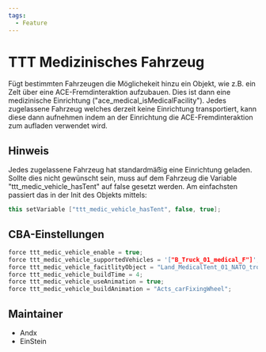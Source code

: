 ```yaml
---
tags:
  - Feature
---
```


# TTT Medizinisches Fahrzeug

Fügt bestimmten Fahrzeugen die Möglichekeit hinzu ein Objekt, wie z.B. ein Zelt über eine ACE-Fremdinteraktion aufzubauen.
Dies ist dann eine medizinische Einrichtung ("ace_medical_isMedicalFacility").
Jedes zugelassene Fahrzeug welches derzeit keine Einrichtung transportiert, kann diese dann aufnehmen indem an der Einrichtung die ACE-Fremdinteraktion zum aufladen verwendet wird.

## Hinweis

Jedes zugelassene Fahrzeug hat standardmäßig eine Einrichtung geladen. Sollte dies nicht gewünscht sein, muss auf dem Fahrzeug die Variable "ttt_medic_vehicle_hasTent" auf false gesetzt werden.
Am einfachsten passiert das in der Init des Objekts mittels:

``` cpp
this setVariable ["ttt_medic_vehicle_hasTent", false, true];
```

## CBA-Einstellungen

``` cpp
force ttt_medic_vehicle_enable = true;                                     //default: false;
force ttt_medic_vehicle_supportedVehicles = '["B_Truck_01_medical_F"]';    //default: [];
force ttt_medic_vehicle_facitlityObject = "Land_MedicalTent_01_NATO_tropic_generic_open_F";     //default "Land_MedicalTent_01_NATO_generic_open_F";
force ttt_medic_vehicle_buildTime = 4;                                     //default: 30;
force ttt_medic_vehicle_useAnimation = true;                               //default: true;
force ttt_medic_vehicle_buildAnimation = "Acts_carFixingWheel";            //default: "Acts_carFixingWheel";
```

## Maintainer

- Andx
- EinStein
